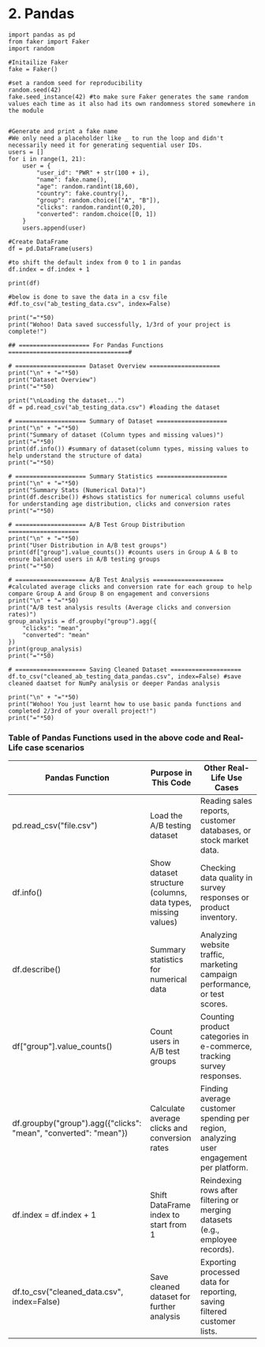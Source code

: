 # 2. Pandas

```
import pandas as pd
from faker import Faker
import random

#Initailize Faker
fake = Faker()

#set a random seed for reproducibility
random.seed(42)
fake.seed_instance(42) #to make sure Faker generates the same random values each time as it also had its own randomness stored somewhere in the module 


#Generate and print a fake name
#We only need a placeholder like _ to run the loop and didn't necessarily need it for generating sequential user IDs.
users = []
for i in range(1, 21):
    user = {
        "user_id": "PWR" + str(100 + i),
        "name": fake.name(),
        "age": random.randint(18,60),
        "country": fake.country(),
        "group": random.choice(["A", "B"]),
        "clicks": random.randint(0,20),
        "converted": random.choice([0, 1])
    }
    users.append(user)

#Create DataFrame
df = pd.DataFrame(users)

#to shift the default index from 0 to 1 in pandas
df.index = df.index + 1

print(df)

#below is done to save the data in a csv file 
#df.to_csv("ab_testing_data.csv", index=False)

print("="*50)
print("Wohoo! Data saved successfully, 1/3rd of your project is complete!")

## ==================== For Pandas Functions ==================================#

# ==================== Dataset Overview ====================
print("\n" + "="*50)
print("Dataset Overview")
print("="*50)

print("\nLoading the dataset...")
df = pd.read_csv("ab_testing_data.csv") #loading the dataset

# ==================== Summary of Dataset ====================
print("\n" + "="*50)
print("Summary of dataset (Column types and missing values)")
print("="*50)
print(df.info()) #summary of dataset(column types, missing values to help understand the structure of data)
print("="*50)

# ==================== Summary Statistics ====================
print("\n" + "="*50)
print("Summary Stats (Numerical Data)")
print(df.describe()) #shows statistics for numerical columns useful for understanding age distribution, clicks and conversion rates
print("="*50)

# ==================== A/B Test Group Distribution ====================
print("\n" + "="*50)
print("User Distribution in A/B test groups")
print(df["group"].value_counts()) #counts users in Group A & B to ensure balanced users in A/B testing groups
print("="*50)

# ==================== A/B Test Analysis ====================
#calculated average clicks and conversion rate for each group to help compare Group A and Group B on engagement and conversions
print("\n" + "="*50)
print("A/B test analysis results (Average clicks and conversion rates)")
group_analysis = df.groupby("group").agg({
    "clicks": "mean",
    "converted": "mean"
})
print(group_analysis)
print("="*50)

# ==================== Saving Cleaned Dataset ====================
df.to_csv("cleaned_ab_testing_data_pandas.csv", index=False) #save cleaned daatset for NumPy analysis or deeper Pandas analysis

print("\n" + "="*50)
print("Wohoo! You just learnt how to use basic panda functions and completed 2/3rd of your overall project!")
print("="*50)
```

### Table of Pandas Functions used in the above code and Real-Life case scenarios

| **Pandas Function**                                              | **Purpose in This Code**                                     | **Other Real-Life Use Cases**                                                         |
| ---------------------------------------------------------------- | ------------------------------------------------------------ | ------------------------------------------------------------------------------------- |
| pd.read\_csv("file.csv")                                         | Load the A/B testing dataset                                 | Reading sales reports, customer databases, or stock market data.                      |
| df.info()                                                        | Show dataset structure (columns, data types, missing values) | Checking data quality in survey responses or product inventory.                       |
| df.describe()                                                    | Summary statistics for numerical data                        | Analyzing website traffic, marketing campaign performance, or test scores.            |
| df\["group"].value\_counts()                                     | Count users in A/B test groups                               | Counting product categories in e-commerce, tracking survey responses.                 |
| df.groupby("group").agg({"clicks": "mean", "converted": "mean"}) | Calculate average clicks and conversion rates                | Finding average customer spending per region, analyzing user engagement per platform. |
| df.index = df.index + 1                                          | Shift DataFrame index to start from 1                        | Reindexing rows after filtering or merging datasets (e.g., employee records).         |
| df.to\_csv("cleaned\_data.csv", index=False)                     | Save cleaned dataset for further analysis                    | Exporting processed data for reporting, saving filtered customer lists.               |
